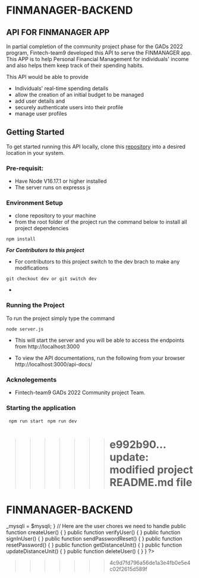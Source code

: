 # FINMANAGER-BACKEND

## API FOR FINMANAGER APP

In partial completion of the community project phase for the GADs 2022 program, Fintech-team9 developed this API to serve the FINMANAGER app. This APP is to help Personal Financial Management for individuals' income and also helps them keep track of their spending habits.

This API would be able to provide

- Individuals' real-time spending details
- allow the creation of an initial budget to be managed
- add user details and
- securely authenticate users into their profile
- manage user profiles

## Getting Started

To get started running this API locally, clone this [repository](https://github.com/FINMANAGER/FINMANAGER-BACKEND) into a desired location in your system.

### Pre-requisit:

- Have Node V16.17.1 or higher installed
- The server runs on expresss js

### Environment Setup

- clone repository to your machine
- from the root folder of the project run the command below to install all project dependencies

```
npm install
```

**_For Contributors to this project_**

- For contributors to this project switch to the dev brach to make any modifications

```
git checkout dev or git switch dev
```

-

### Running the Project

To run the project simply type the command

```
node server.js
```

- This will start the server and you will be able to access the endpoints from http://localhost:3000

- To view the API documentations, run the following from your browser http://localhost:3000/api-docs/

### Acknolegements

- Fintech-team9 GADs 2022 Community project Team.

### Starting the application

` npm run start`
` npm run dev`

> > > > > > > # e992b90... update: modified project README.md file

# FINMANAGER-BACKEND

<?php
class User {
  // Holds the app’s current MySQLi object
  private $_mysqli;

  // Use the class constructor to store the passed MySQLi object
  public function __construct($mysqli) {
    $this->_mysqli = $mysqli;
  }

  // Here are the user chores we need to handle
  public function createUser() {

  }
  public function verifyUser() {

  }
  public function signInUser() {
 }
  public function sendPasswordReset() {

  }
  public function resetPassword() {

  }
  public function getDistanceUnit() {

  }
  public function updateDistanceUnit() {

  }
  public function deleteUser() {

  }
}
?>

> > > > > > > 4c9d7fd796a56de1a3e4fb0e5e4c02f2615d589f
